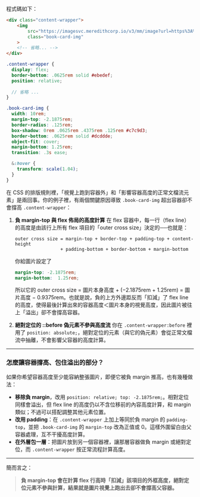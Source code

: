程式碼如下：
```html
<div class="content-wrapper">
    <img 
        src="https://imagesvc.meredithcorp.io/v3/mm/image?url=https%3A%2F%2Fstatic.onecms.io%2Fwp-content%2Fuploads%2Fsites%2F6%2F2019%2F07%2Fchances-are-1-2000.jpg&q=85"
        class="book-card-img"
    >
    <!-- 省略... -->
</div>
```

```scss
.content-wrapper {
  display: flex;
  border-bottom: .0625rem solid #ebedef;
  position: relative;
  
  // 省略 ...
}

.book-card-img {
  width: 10rem;
  margin-top: -2.1875rem;
  border-radius: .125rem;
  box-shadow: 0rem .0625rem .4375rem .125rem #c7c9d3;
  border-bottom: .0625rem solid #dcddde;
  object-fit: cover;
  margin-bottom: 1.25rem;
  transition: .3s ease;

  &:hover {
    transform: scale(1.04);
  }
}
```

在 CSS 的排版規則裡，「視覺上跑到容器外」和「影響容器高度的正常文檔流元素」是兩回事。你的例子裡，有兩個關鍵原因導致 `.book-card-img` 超出容器卻不會撐高 `.content-wrapper`：

1. **負 margin-top 與 flex 佈局的高度計算**
   在 flex 容器中，每一行（flex line）的高度是由該行上所有 flex 項目的「outer cross size」決定的──也就是：

   ```
   outer cross size = margin-top + border-top + padding-top + content-height
                    + padding-bottom + border-bottom + margin-bottom
   ```

   你給圖片設定了

   ```scss
   margin-top: -2.1875rem;
   margin-bottom:  1.25rem;
   ```

   所以它的 outer cross size = 圖片本身高度 + (−2.1875rem + 1.25rem) = 圖片高度 − 0.9375rem。也就是說，負的上方外邊距反而「扣減」了 flex line 的高度，使得最後計算出來的容器高度＜圖片本身的視覺高度，因此圖片被往上「溢出」卻不會撐高容器。

2. **絕對定位的 ::before 偽元素不參與高度流**
   你在 `.content-wrapper:before` 裡用了 `position: absolute;`，絕對定位的元素（與它的偽元素）會從正常文檔流中抽離，不會影響父容器的高度計算。

---

### 怎麼讓容器撐高、包住溢出的部分？

如果你希望容器高度至少能容納整張圖片，即便它被負 margin 推高，也有幾種做法：

* **移除負 margin**，改用 `position: relative; top: -2.1875rem;`。相對定位同樣會溢出，但 flex line 的高度仍以不含位移前的內容高度計算，和 margin 類似；不過可以搭配調整其他元素位置。
* **改用 padding**：在 `.content-wrapper` 上加上等同於負 margin 的 `padding-top`，並把 `.book-card-img` 的 `margin-top` 改為正值或 0。這樣外圍留白由父容器處理，互不干擾高度計算。
* **在外層包一層**：把圖片放到另一個容器裡，讓那層容器做負 margin 或絕對定位，而 `.content-wrapper` 按正常流程計算高度。

---

簡而言之：

> **負 margin-top 會在計算 flex 行高時「扣減」該項目的外框高度，絕對定位元素不參與計算，結果就是圖片視覺上跑出去卻不會撐高父容器。**

